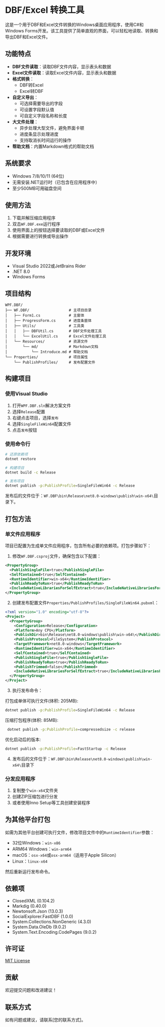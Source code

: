 # DBF/Excel 转换工具

这是一个用于DBF和Excel文件转换的Windows桌面应用程序，使用C#和Windows Forms开发。该工具提供了简单直观的界面，可以轻松地读取、转换和导出DBF和Excel文件。

## 功能特点

- **DBF文件读取**：读取DBF文件内容，显示表头和数据
- **Excel文件读取**：读取Excel文件内容，显示表头和数据
- **格式转换**：
  - DBF转Excel
  - Excel转DBF
- **自定义导出**：
  - 可选择需要导出的字段
  - 可设置字段默认值
  - 可自定义字段名称和长度
- **大文件处理**：
  - 异步处理大型文件，避免界面卡顿
  - 进度条显示处理进度
  - 支持取消长时间运行的操作
- **帮助文档**：内置Markdown格式的帮助文档

## 系统要求

- Windows 7/8/10/11 (64位)
- 无需安装.NET运行时（已包含在应用程序中）
- 至少500MB可用磁盘空间

## 使用方法

1. 下载并解压缩应用程序
2. 双击`WF.DBF.exe`运行程序
3. 使用界面上的按钮选择要读取的DBF或Excel文件
4. 根据需要进行转换或导出操作

## 开发环境

- Visual Studio 2022或JetBrains Rider
- .NET 8.0
- Windows Forms

## 项目结构

```
WPF.DBF/
├── WF.DBF/                  # 主项目目录
│   ├── Form1.cs             # 主窗体
│   ├── ProgressForm.cs      # 进度条窗体
│   ├── Utils/               # 工具类
│   │   ├── DBFUtil.cs       # DBF文件处理工具
│   │   └── ExcelUtil.cs     # Excel文件处理工具
│   └── Resources/           # 资源文件
│       └── md/              # Markdown文档
│           └── Introduce.md # 帮助文档
└── Properties/              # 项目属性
    └── PublishProfiles/     # 发布配置文件
```

## 构建项目

### 使用Visual Studio

1. 打开`WPF.DBF.sln`解决方案文件
2. 选择`Release`配置
3. 右键点击项目，选择`发布`
4. 选择`SingleFileWin64`配置文件
5. 点击`发布`按钮

### 使用命令行

```bash
# 还原依赖项
dotnet restore

# 构建项目
dotnet build -c Release

# 发布项目
dotnet publish -p:PublishProfile=SingleFileWin64 -c Release
```

发布后的文件位于：`WF.DBF\bin\Release\net8.0-windows\publish\win-x64\`目录下。

## 打包方法

### 单文件应用程序

项目已配置为生成单文件应用程序，包含所有必要的依赖项。打包步骤如下：

1. 修改`WF.DBF.csproj`文件，确保包含以下配置：

```xml
<PropertyGroup>
  <PublishSingleFile>true</PublishSingleFile>
  <SelfContained>true</SelfContained>
  <RuntimeIdentifier>win-x64</RuntimeIdentifier>
  <PublishReadyToRun>true</PublishReadyToRun>
  <IncludeNativeLibrariesForSelfExtract>true</IncludeNativeLibrariesForSelfExtract>
</PropertyGroup>
```

2. 创建发布配置文件`Properties/PublishProfiles/SingleFileWin64.pubxml`：

```xml
<?xml version="1.0" encoding="utf-8"?>
<Project>
  <PropertyGroup>
    <Configuration>Release</Configuration>
    <Platform>Any CPU</Platform>
    <PublishDir>bin\Release\net8.0-windows\publish\win-x64\</PublishDir>
    <PublishProtocol>FileSystem</PublishProtocol>
    <TargetFramework>net8.0-windows</TargetFramework>
    <RuntimeIdentifier>win-x64</RuntimeIdentifier>
    <SelfContained>true</SelfContained>
    <PublishSingleFile>true</PublishSingleFile>
    <PublishReadyToRun>true</PublishReadyToRun>
    <PublishTrimmed>false</PublishTrimmed>
    <IncludeNativeLibrariesForSelfExtract>true</IncludeNativeLibrariesForSelfExtract>
  </PropertyGroup>
</Project>
```

3. 执行发布命令：

打包成单体可执行文件(体积: 205MB): 
```bash
dotnet publish -p:PublishProfile=SingleFileWin64 -c Release
```

压缩打包程序(体积: 85MB):
```bash
 dotnet publish -p:PublishProfile=compressedsize -c release
```

优化启动后的版本:
```bash
dotnet publish -p:PublishProfile=FastStartup -c Release
```

4. 发布后的文件位于：`WF.DBF\bin\Release\net8.0-windows\publish\win-x64\`目录下

### 分发应用程序

1. 复制整个`win-x64`文件夹
2. 创建ZIP压缩包进行分发
3. 或者使用Inno Setup等工具创建安装程序

## 为其他平台打包

如需为其他平台创建可执行文件，修改项目文件中的`RuntimeIdentifier`参数：

- 32位Windows：`win-x86`
- ARM64 Windows：`win-arm64`
- macOS：`osx-x64`或`osx-arm64`（适用于Apple Silicon）
- Linux：`linux-x64`

然后重新运行发布命令。

## 依赖项

- ClosedXML (0.104.2)
- Markdig (0.40.0)
- Newtonsoft.Json (13.0.3)
- SocialExplorer.FastDBF (1.0.0)
- System.Collections.NonGeneric (4.3.0)
- System.Data.OleDb (9.0.2)
- System.Text.Encoding.CodePages (9.0.2)

## 许可证

[MIT License](LICENSE)

## 贡献

欢迎提交问题和改进建议！

## 联系方式

如有问题或建议，请联系[您的联系方式]。
